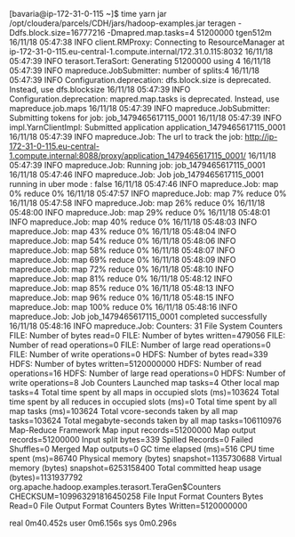 [bavaria@ip-172-31-0-115 ~]$ time yarn jar /opt/cloudera/parcels/CDH/jars/hadoop-examples.jar teragen -Ddfs.block.size=16777216 -Dmapred.map.tasks=4 51200000 tgen512m
16/11/18 05:47:38 INFO client.RMProxy: Connecting to ResourceManager at ip-172-31-0-115.eu-central-1.compute.internal/172.31.0.115:8032
16/11/18 05:47:39 INFO terasort.TeraSort: Generating 51200000 using 4
16/11/18 05:47:39 INFO mapreduce.JobSubmitter: number of splits:4
16/11/18 05:47:39 INFO Configuration.deprecation: dfs.block.size is deprecated. Instead, use dfs.blocksize
16/11/18 05:47:39 INFO Configuration.deprecation: mapred.map.tasks is deprecated. Instead, use mapreduce.job.maps
16/11/18 05:47:39 INFO mapreduce.JobSubmitter: Submitting tokens for job: job_1479465617115_0001
16/11/18 05:47:39 INFO impl.YarnClientImpl: Submitted application application_1479465617115_0001
16/11/18 05:47:39 INFO mapreduce.Job: The url to track the job: http://ip-172-31-0-115.eu-central-1.compute.internal:8088/proxy/application_1479465617115_0001/
16/11/18 05:47:39 INFO mapreduce.Job: Running job: job_1479465617115_0001
16/11/18 05:47:46 INFO mapreduce.Job: Job job_1479465617115_0001 running in uber mode : false
16/11/18 05:47:46 INFO mapreduce.Job:  map 0% reduce 0%
16/11/18 05:47:57 INFO mapreduce.Job:  map 7% reduce 0%
16/11/18 05:47:58 INFO mapreduce.Job:  map 26% reduce 0%
16/11/18 05:48:00 INFO mapreduce.Job:  map 29% reduce 0%
16/11/18 05:48:01 INFO mapreduce.Job:  map 40% reduce 0%
16/11/18 05:48:03 INFO mapreduce.Job:  map 43% reduce 0%
16/11/18 05:48:04 INFO mapreduce.Job:  map 54% reduce 0%
16/11/18 05:48:06 INFO mapreduce.Job:  map 58% reduce 0%
16/11/18 05:48:07 INFO mapreduce.Job:  map 69% reduce 0%
16/11/18 05:48:09 INFO mapreduce.Job:  map 72% reduce 0%
16/11/18 05:48:10 INFO mapreduce.Job:  map 81% reduce 0%
16/11/18 05:48:12 INFO mapreduce.Job:  map 85% reduce 0%
16/11/18 05:48:13 INFO mapreduce.Job:  map 96% reduce 0%
16/11/18 05:48:15 INFO mapreduce.Job:  map 100% reduce 0%
16/11/18 05:48:16 INFO mapreduce.Job: Job job_1479465617115_0001 completed successfully
16/11/18 05:48:16 INFO mapreduce.Job: Counters: 31
	File System Counters
		FILE: Number of bytes read=0
		FILE: Number of bytes written=479056
		FILE: Number of read operations=0
		FILE: Number of large read operations=0
		FILE: Number of write operations=0
		HDFS: Number of bytes read=339
		HDFS: Number of bytes written=5120000000
		HDFS: Number of read operations=16
		HDFS: Number of large read operations=0
		HDFS: Number of write operations=8
	Job Counters
		Launched map tasks=4
		Other local map tasks=4
		Total time spent by all maps in occupied slots (ms)=103624
		Total time spent by all reduces in occupied slots (ms)=0
		Total time spent by all map tasks (ms)=103624
		Total vcore-seconds taken by all map tasks=103624
		Total megabyte-seconds taken by all map tasks=106110976
	Map-Reduce Framework
		Map input records=51200000
		Map output records=51200000
		Input split bytes=339
		Spilled Records=0
		Failed Shuffles=0
		Merged Map outputs=0
		GC time elapsed (ms)=516
		CPU time spent (ms)=86740
		Physical memory (bytes) snapshot=1135730688
		Virtual memory (bytes) snapshot=6253158400
		Total committed heap usage (bytes)=1131937792
	org.apache.hadoop.examples.terasort.TeraGen$Counters
		CHECKSUM=109963291816450258
	File Input Format Counters
		Bytes Read=0
	File Output Format Counters
		Bytes Written=5120000000

real	0m40.452s
user	0m6.156s
sys	0m0.296s